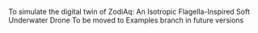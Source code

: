 To simulate the digital twin of ZodiAq: An Isotropic Flagella-Inspired Soft Underwater Drone
To be moved to Examples branch in future versions

